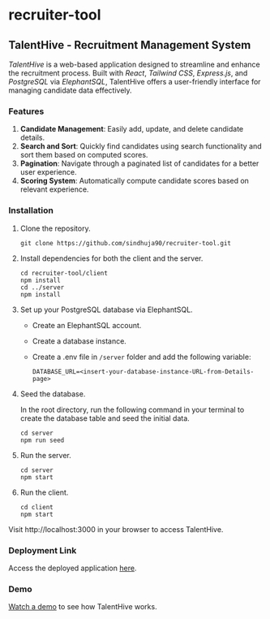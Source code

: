 # recruiter-tool

## TalentHive - Recruitment Management System

_TalentHive_ is a web-based application designed to streamline and enhance the recruitment process. Built with _React_, _Tailwind CSS_, _Express.js_, and _PostgreSQL_ via _ElephantSQL_, TalentHive offers a user-friendly interface for managing candidate data effectively.

### Features
1. **Candidate Management**: Easily add, update, and delete candidate details.
2. **Search and Sort**: Quickly find candidates using search functionality and sort them based on computed scores.
3. **Pagination**: Navigate through a paginated list of candidates for a better user experience.
4. **Scoring System**: Automatically compute candidate scores based on relevant experience.

### Installation
1. Clone the repository.
   ```
   git clone https://github.com/sindhuja90/recruiter-tool.git
   ```

3. Install dependencies for both the client and the server.
   ```
   cd recruiter-tool/client
   npm install
   cd ../server
   npm install
   ```

5. Set up your PostgreSQL database via ElephantSQL.
   - Create an ElephantSQL account.
   - Create a database instance.
   - Create a .env file in `/server` folder and add the following variable:
     
     ```
     DATABASE_URL=<insert-your-database-instance-URL-from-Details-page>
     ```

6. Seed the database.
   
   In the root directory, run the following command in your terminal to create the database table and seed the initial data.
   ```
   cd server
   npm run seed
   ```

8. Run the server.
   ```
   cd server
   npm start
   ```

10. Run the client.
    ```
    cd client
    npm start
    ```

Visit http://localhost:3000 in your browser to access TalentHive.

### Deployment Link
Access the deployed application [here](https://example.com/).

### Demo
[Watch a demo](https://example.com/) to see how TalentHive works. 

